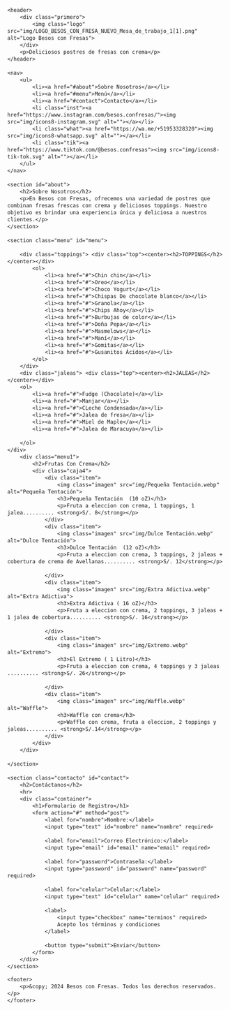 <!DOCTYPE html>
<html lang="es">
<head>
    <meta charset="UTF-8">
    <meta name="viewport" content="width=device-width, initial-scale=1.0">
    <title>Besos con Fresas</title>
    <link rel="stylesheet" href="css/styles.css">
</head>
<body>
   <main>
    
    <header>
        <div class="primero">
            <img class="logo" src="img/LOGO_BESOS_CON_FRESA_NUEVO_Mesa_de_trabajo_1[1].png" alt="Logo Besos con Fresas"> 
        </div>
        <p>Deliciosos postres de fresas con crema</p>
    </header>
   
    <nav>
        <ul>
            <li><a href="#about">Sobre Nosotros</a></li>
            <li><a href="#menu">Menú</a></li>
            <li><a href="#contact">Contacto</a></li>
            <li class="inst"><a href="https://www.instagram.com/besos.confresas/"><img src="img/icons8-instagram.svg" alt=""></a></li>
            <li class="what"><a href="https://wa.me/+51953328320"><img src="img/icons8-whatsapp.svg" alt=""></a></li>
            <li class="tik"><a href="https://www.tiktok.com/@besos.confresas"><img src="img/icons8-tik-tok.svg" alt=""></a></li>
        </ul>
    </nav>

    <section id="about">
        <h2>Sobre Nosotros</h2>
        <p>En Besos con Fresas, ofrecemos una variedad de postres que combinan fresas frescas con crema y deliciosos toppings. Nuestro objetivo es brindar una experiencia única y deliciosa a nuestros clientes.</p>
    </section>
  
    <section class="menu" id="menu">
       
        <div class="toppings"> <div class="top"><center><h2>TOPPINGS</h2></center></div>
            <ol>
                <li><a href="#">Chin chin</a></li>
                <li><a href="#">Oreo</a></li>
                <li><a href="#">Choco Yogurt</a></li>
                <li><a href="#">Chispas De chocolate blanco</a></li>
                <li><a href="#">Granola</a></li>
                <li><a href="#">Chips Ahoy</a></li>
                <li><a href="#">Burbujas de color</a></li>
                <li><a href="#">Doña Pepa</a></li>
                <li><a href="#">Masmelows</a></li>
                <li><a href="#">Maní</a></li>
                <li><a href="#">Gomitas</a></li>
                <li><a href="#">Gusanitos Ácidos</a></li>
            </ol>
        </div>
        <div class="jaleas"> <div class="top"><center><h2>JALEAS</h2></center></div>
        <ol>
            <li><a href="#">Fudge (Chocolate)</a></li>
            <li><a href="#">Manjar</a></li>
            <li><a href="#">CLeche Condensada</a></li>
            <li><a href="#">Jalea de fresa</a></li>
            <li><a href="#">Miel de Maple</a></li>
            <li><a href="#">Jalea de Maracuya</a></li>
            
        </ol>
    </div>
        <div class="menu1">
            <h2>Frutas Con Crema</h2>
            <div class="caja4">
                <div class="item">
                    <img class="imagen" src="img/Pequeña Tentación.webp" alt="Pequeña Tentación">
                    <h3>Pequeña Tentación  (10 oZ)</h3>
                    <p>Fruta a eleccion con crema, 1 toppings, 1 jalea.......... <strong>S/. 8</strong></p>
                </div>
                <div class="item">
                    <img class="imagen" src="img/Dulce Tentación.webp" alt="Dulce Tentación">
                    <h3>Dulce Tentación  (12 oZ)</h3>
                    <p>Fruta a eleccion con crema, 3 toppings, 2 jaleas + cobertura de crema de Avellanas.......... <strong>S/. 12</strong></p>
              
                </div>
                <div class="item">
                    <img class="imagen" src="img/Extra Adictiva.webp" alt="Extra Adictiva">
                    <h3>Extra Adictiva ( 16 oZ)</h3>
                    <p>Fruta a eleccion con crema, 2 toppings, 3 jaleas + 1 jalea de cobertura.......... <strong>S/. 16</strong></p>
              
                </div>
                <div class="item">
                    <img class="imagen" src="img/Extremo.webp" alt="Extremo">
                    <h3>El Extremo ( 1 Litro)</h3>
                    <p>Fruta a eleccion con crema, 4 toppings y 3 jaleas .......... <strong>S/. 26</strong></p>
              
                </div>
                <div class="item">
                    <img class="imagen" src="img/Waffle.webp" alt="Waffle">
                    <h3>Waffle con crema</h3>
                    <p>Waffle con crema, fruta a eleccion, 2 toppings y jaleas.......... <strong>S/.14</strong></p>
                </div>
            </div>
        </div>
        
    </section>
    
    <section class="contacto" id="contact">
        <h2>Contáctanos</h2>
        <hr>
        <div class="container">
            <h1>Formulario de Registro</h1>
            <form action="#" method="post">
                <label for="nombre">Nombre:</label>
                <input type="text" id="nombre" name="nombre" required>
        
                <label for="email">Correo Electrónico:</label>
                <input type="email" id="email" name="email" required>
        
                <label for="password">Contraseña:</label>
                <input type="password" id="password" name="password" required>
        
                <label for="celular">Celular:</label>
                <input type="text" id="celular" name="celular" required>
        
                <label>
                    <input type="checkbox" name="terminos" required>
                    Acepto los términos y condiciones
                </label>
        
                <button type="submit">Enviar</button>
            </form>
        </div>
    </section>
   
   </main>

    <footer>
        <p>&copy; 2024 Besos con Fresas. Todos los derechos reservados.</p>
    </footer>
</body>
</html>
